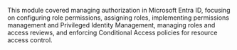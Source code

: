 This module covered managing authorization in Microsoft Entra ID, focusing on configuring role permissions, assigning roles, implementing permissions management and Privileged Identity Management, managing roles and access reviews, and enforcing Conditional Access policies for resource access control.
